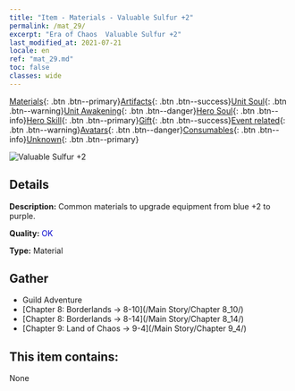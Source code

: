 ```yaml
---
title: "Item - Materials - Valuable Sulfur +2"
permalink: /mat_29/
excerpt: "Era of Chaos  Valuable Sulfur +2"
last_modified_at: 2021-07-21
locale: en
ref: "mat_29.md"
toc: false
classes: wide
---
```

 [Materials](/Items/){: .btn .btn--primary}[Artifacts](/Items/Artifacts/){: .btn .btn--success}[Unit Soul](/Items/UnitSoul/){: .btn .btn--warning}[Unit Awakening](/Items/UnitAwakening/){: .btn .btn--danger}[Hero Soul](/Items/HeroSoul/){: .btn .btn--info}[Hero Skill](/Items/HeroSkill/){: .btn .btn--primary}[Gift](/Items/Gift/){: .btn .btn--success}[Event related](/Items/Events/){: .btn .btn--warning}[Avatars](/Items/Avatars/){: .btn .btn--danger}[Consumables](/Items/Consumables/){: .btn .btn--info}[Unknown](/Items/Unknown/){: .btn .btn--primary}

 ![Valuable Sulfur +2](/images/t/i_cailiao_liuhuang1.png)

## Details
 **Description:** Common materials to upgrade equipment from blue +2 to purple.

 **Quality:** <span style="color: #0000CD">OK</span>

 **Type:** Material

## Gather

*    Guild Adventure 
*    [Chapter 8: Borderlands -> 8-10](/Main Story/Chapter 8_10/) 
*    [Chapter 8: Borderlands -> 8-14](/Main Story/Chapter 8_14/) 
*    [Chapter 9: Land of Chaos -> 9-4](/Main Story/Chapter 9_4/) 

## This item contains:

  None

